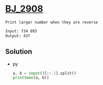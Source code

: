 # [BJ_2908](https://acmicpc.net/problem/2908)

```en
Print larger number when they are reverse

```

```txt
Input: 734 893
Output: 437
```

## Solution

* py

  ```py
  a, b = input()[::-1].split()
  print(max(a, b))
  ```

